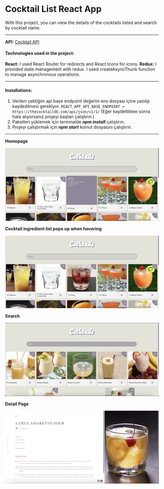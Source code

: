 # Cocktail List React App

With this project, you can view the details of the cocktails listed and search by cocktail name.

---

**API:** [Cocktail API](https://www.thecocktaildb.com/)

#### Technologies used in the project:

**React:** I used React Router for redirects and React Icons for icons.
**Redux:** I provided state management with redux. I used createAsyncThunk function to manage asynchronous operations.

---

#### Installations:

1. Verileri çektiğim api base endpoint değerini env dosyası içine yazılıp kaydedilmesi gerekiyor. 
`REACT_APP_API_BASE_ENDPOINT = https://thecocktaildb.com/api/json/v1/1/`
(Eğer kaydettikten sonra hata alıyorsanız projeyi baştan çalıştırın.)
2. Paketleri yüklemek için terminalde **_npm install_** çalıştırın.
3. Projeyi çalıştırmak için **_npm start_** komut dosyasını çalıştırın.

---

**Homepage**

![Homepage](public/homepage.png)

**Cocktail ingredient list pops up when hovering**

![Minidetail](public/minidetail.png)

**Search**

![Search](public/search.png)

**Detail Page**

![Detail](public/detail.png)